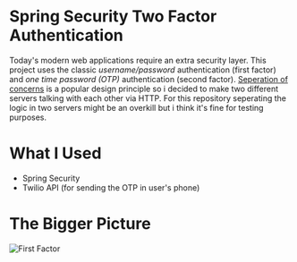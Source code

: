 # Spring Security Two Factor Authentication

Today's modern web applications require an extra security layer.
This project uses the classic *username/password* authentication (first factor)
and *one time password (OTP)* authentication (second factor).
[Seperation of concerns](https://en.wikipedia.org/wiki/Separation_of_concerns) is a popular design principle
so i decided to make two different servers talking with each other via HTTP.
For this repository seperating the logic in two servers might be an overkill but i think it's fine for testing purposes.

# What I Used

* Spring Security 
* Twilio API (for sending the OTP in user's phone)

# The Bigger Picture

![First Factor](/images/1stphase.png)

